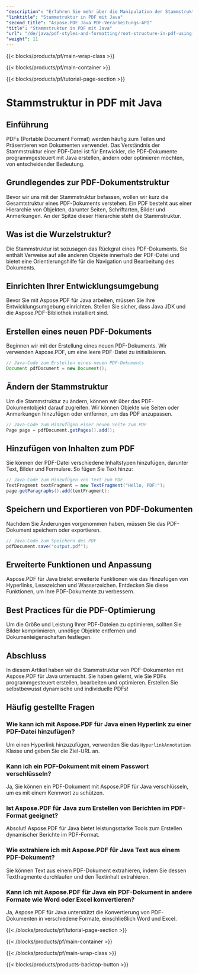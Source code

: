 ```yaml
---
"description": "Erfahren Sie mehr über die Manipulation der Stammstruktur mit Aspose.PDF. Erstellen, ändern und verbessern Sie PDFs."
"linktitle": "Stammstruktur in PDF mit Java"
"second_title": "Aspose.PDF Java PDF-Verarbeitungs-API"
"title": "Stammstruktur in PDF mit Java"
"url": "/de/java/pdf-styles-and-formatting/root-structure-in-pdf-using-java/"
"weight": 11
---
```


{{< blocks/products/pf/main-wrap-class >}}

{{< blocks/products/pf/main-container >}}

{{< blocks/products/pf/tutorial-page-section >}}

# Stammstruktur in PDF mit Java


## Einführung

PDFs (Portable Document Format) werden häufig zum Teilen und Präsentieren von Dokumenten verwendet. Das Verständnis der Stammstruktur einer PDF-Datei ist für Entwickler, die PDF-Dokumente programmgesteuert mit Java erstellen, ändern oder optimieren möchten, von entscheidender Bedeutung.

## Grundlegendes zur PDF-Dokumentstruktur

Bevor wir uns mit der Stammstruktur befassen, wollen wir kurz die Gesamtstruktur eines PDF-Dokuments verstehen. Ein PDF besteht aus einer Hierarchie von Objekten, darunter Seiten, Schriftarten, Bilder und Anmerkungen. An der Spitze dieser Hierarchie steht die Stammstruktur.

## Was ist die Wurzelstruktur?

Die Stammstruktur ist sozusagen das Rückgrat eines PDF-Dokuments. Sie enthält Verweise auf alle anderen Objekte innerhalb der PDF-Datei und bietet eine Orientierungshilfe für die Navigation und Bearbeitung des Dokuments. 

## Einrichten Ihrer Entwicklungsumgebung

Bevor Sie mit Aspose.PDF für Java arbeiten, müssen Sie Ihre Entwicklungsumgebung einrichten. Stellen Sie sicher, dass Java JDK und die Aspose.PDF-Bibliothek installiert sind.

## Erstellen eines neuen PDF-Dokuments

Beginnen wir mit der Erstellung eines neuen PDF-Dokuments. Wir verwenden Aspose.PDF, um eine leere PDF-Datei zu initialisieren.

```java
// Java-Code zum Erstellen eines neuen PDF-Dokuments
Document pdfDocument = new Document();
```

## Ändern der Stammstruktur

Um die Stammstruktur zu ändern, können wir über das PDF-Dokumentobjekt darauf zugreifen. Wir können Objekte wie Seiten oder Anmerkungen hinzufügen oder entfernen, um das PDF anzupassen.

```java
// Java-Code zum Hinzufügen einer neuen Seite zum PDF
Page page = pdfDocument.getPages().add();
```

## Hinzufügen von Inhalten zum PDF

Sie können der PDF-Datei verschiedene Inhaltstypen hinzufügen, darunter Text, Bilder und Formulare. So fügen Sie Text hinzu:

```java
// Java-Code zum Hinzufügen von Text zum PDF
TextFragment textFragment = new TextFragment("Hello, PDF!");
page.getParagraphs().add(textFragment);
```

## Speichern und Exportieren von PDF-Dokumenten

Nachdem Sie Änderungen vorgenommen haben, müssen Sie das PDF-Dokument speichern oder exportieren.

```java
// Java-Code zum Speichern des PDF
pdfDocument.save("output.pdf");
```

## Erweiterte Funktionen und Anpassung

Aspose.PDF für Java bietet erweiterte Funktionen wie das Hinzufügen von Hyperlinks, Lesezeichen und Wasserzeichen. Entdecken Sie diese Funktionen, um Ihre PDF-Dokumente zu verbessern.

## Best Practices für die PDF-Optimierung

Um die Größe und Leistung Ihrer PDF-Dateien zu optimieren, sollten Sie Bilder komprimieren, unnötige Objekte entfernen und Dokumenteigenschaften festlegen.

## Abschluss

In diesem Artikel haben wir die Stammstruktur von PDF-Dokumenten mit Aspose.PDF für Java untersucht. Sie haben gelernt, wie Sie PDFs programmgesteuert erstellen, bearbeiten und optimieren. Erstellen Sie selbstbewusst dynamische und individuelle PDFs!

## Häufig gestellte Fragen

### Wie kann ich mit Aspose.PDF für Java einen Hyperlink zu einer PDF-Datei hinzufügen?

Um einen Hyperlink hinzuzufügen, verwenden Sie das `HyperlinkAnnotation` Klasse und geben Sie die Ziel-URL an.

### Kann ich ein PDF-Dokument mit einem Passwort verschlüsseln?

Ja, Sie können ein PDF-Dokument mit Aspose.PDF für Java verschlüsseln, um es mit einem Kennwort zu schützen.

### Ist Aspose.PDF für Java zum Erstellen von Berichten im PDF-Format geeignet?

Absolut! Aspose.PDF für Java bietet leistungsstarke Tools zum Erstellen dynamischer Berichte im PDF-Format.

### Wie extrahiere ich mit Aspose.PDF für Java Text aus einem PDF-Dokument?

Sie können Text aus einem PDF-Dokument extrahieren, indem Sie dessen Textfragmente durchlaufen und den Textinhalt extrahieren.

### Kann ich mit Aspose.PDF für Java ein PDF-Dokument in andere Formate wie Word oder Excel konvertieren?

Ja, Aspose.PDF für Java unterstützt die Konvertierung von PDF-Dokumenten in verschiedene Formate, einschließlich Word und Excel.

{{< /blocks/products/pf/tutorial-page-section >}}

{{< /blocks/products/pf/main-container >}}

{{< /blocks/products/pf/main-wrap-class >}}

{{< blocks/products/products-backtop-button >}}